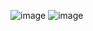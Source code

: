 
![image](https://user-images.githubusercontent.com/95038874/207111380-d86d3a6d-0ffa-46d0-96b7-0f556c639557.png)
![image](https://user-images.githubusercontent.com/95038874/207111422-e0b30d76-bda0-4217-aab7-e24e049647ac.png)
